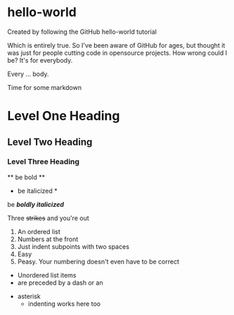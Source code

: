# hello-world
Created by following the GitHub hello-world tutorial

Which is entirely true. So I've been aware of GitHub for ages, but thought it was just for people cutting code in opensource projects. How wrong could I be? It's for everybody.

Every ... body.

Time for some markdown

# Level One Heading
## Level Two Heading
### Level Three Heading

** be bold **

* be italicized *

be ***boldly italicized***

Three ~~strikes~~ and you're out

1. An ordered list
2. Numbers at the front
  1. Just indent subpoints with two spaces
  2. Easy
1. Peasy. Your numbering doesn't even have to be correct

- Unordered list items
- are preceded by a dash or an
* asterisk
  * indenting works here too
